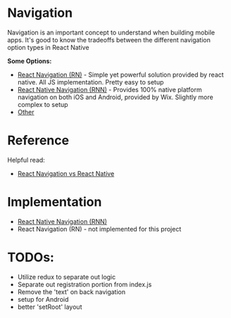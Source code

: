 # Navigation
Navigation is an important concept to understand when building mobile apps.
It's good to know the tradeoffs between the different navigation option types in React Native

**Some Options:**
- [React Navigation (RN)](https://github.com/react-navigation/react-navigation) - Simple yet powerful solution provided by react native. All JS implementation. Pretty easy to setup
- [React Native Navigation (RNN)](https://github.com/wix/react-native-navigation) - Provides 100% native platform navigation on both iOS and Android, provided by Wix. Slightly more complex to setup
- [Other](https://github.com/search?p=1&q=react+native+navigation&type=Repositories)

# Reference
Helpful read:
- [React Navigation vs React Native](https://blog.logrocket.com/react-navigation-vs-react-native-navigation-which-is-right-for-you-3d47c1cd1d63/)

# Implementation
- [React Native Navigation (RNN)](documentations/navigation-RNN.md)
- React Navigation (RN) - not implemented for this project

# TODOs:
- Utilize redux to separate out logic
- Separate out registration portion from index.js
- Remove the 'text' on back navigation
- setup for Android
- better 'setRoot' layout